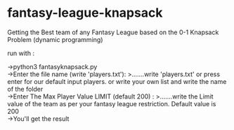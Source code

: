 # fantasy-league-knapsack
Getting the Best team of any Fantasy League based on the 0-1 Knapsack Problem (dynamic programming)

run with :
<p>
  ->python3 fantasyknapsack.py<br>
  ->Enter the file name (write 'players.txt'): >.......write 'players.txt' or press enter for our default input players. or write your own list and write the name of the folder<br>
  ->Enter The Max Player Value LIMIT (default 200) : >.......write the Limit value of the team as per your fantasy league restriction. Default value is 200<br>
  ->You'll get the result
</p>
